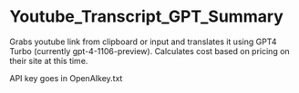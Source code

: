 ﻿# Youtube_Transcript_GPT_Summary
Grabs youtube link from clipboard or input and translates it using GPT4 Turbo (currently gpt-4-1106-preview). Calculates cost based on pricing on their site at this time. 

API key goes in OpenAIkey.txt
